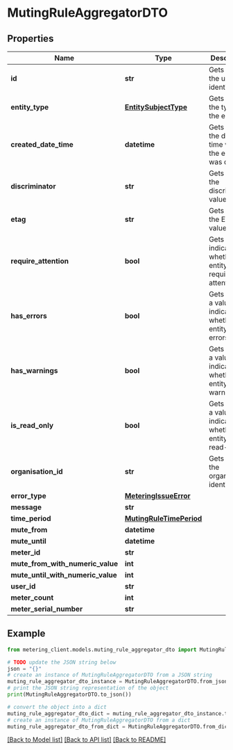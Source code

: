 # MutingRuleAggregatorDTO


## Properties

Name | Type | Description | Notes
------------ | ------------- | ------------- | -------------
**id** | **str** | Gets or sets the unique identifier. | [optional] 
**entity_type** | [**EntitySubjectType**](EntitySubjectType.md) | Gets or sets the type of the entity. | [optional] 
**created_date_time** | **datetime** | Gets or sets the date and time when the entity was created. | [optional] 
**discriminator** | **str** | Gets or sets the discriminator value. | [optional] 
**etag** | **str** | Gets or sets the ETag value. | [optional] 
**require_attention** | **bool** | Gets a value indicating whether the entity requires attention. | [optional] [readonly] 
**has_errors** | **bool** | Gets or sets a value indicating whether the entity has errors. | [optional] 
**has_warnings** | **bool** | Gets or sets a value indicating whether the entity has warnings. | [optional] 
**is_read_only** | **bool** | Gets or sets a value indicating whether the entity is read-only. | [optional] 
**organisation_id** | **str** | Gets or sets the organization identifier. | [optional] 
**error_type** | [**MeteringIssueError**](MeteringIssueError.md) |  | [optional] 
**message** | **str** |  | [optional] 
**time_period** | [**MutingRuleTimePeriod**](MutingRuleTimePeriod.md) |  | [optional] 
**mute_from** | **datetime** |  | [optional] 
**mute_until** | **datetime** |  | [optional] 
**meter_id** | **str** |  | [optional] 
**mute_from_with_numeric_value** | **int** |  | [optional] 
**mute_until_with_numeric_value** | **int** |  | [optional] 
**user_id** | **str** |  | [optional] 
**meter_count** | **int** |  | [optional] 
**meter_serial_number** | **str** |  | [optional] 

## Example

```python
from metering_client.models.muting_rule_aggregator_dto import MutingRuleAggregatorDTO

# TODO update the JSON string below
json = "{}"
# create an instance of MutingRuleAggregatorDTO from a JSON string
muting_rule_aggregator_dto_instance = MutingRuleAggregatorDTO.from_json(json)
# print the JSON string representation of the object
print(MutingRuleAggregatorDTO.to_json())

# convert the object into a dict
muting_rule_aggregator_dto_dict = muting_rule_aggregator_dto_instance.to_dict()
# create an instance of MutingRuleAggregatorDTO from a dict
muting_rule_aggregator_dto_from_dict = MutingRuleAggregatorDTO.from_dict(muting_rule_aggregator_dto_dict)
```
[[Back to Model list]](../README.md#documentation-for-models) [[Back to API list]](../README.md#documentation-for-api-endpoints) [[Back to README]](../README.md)


